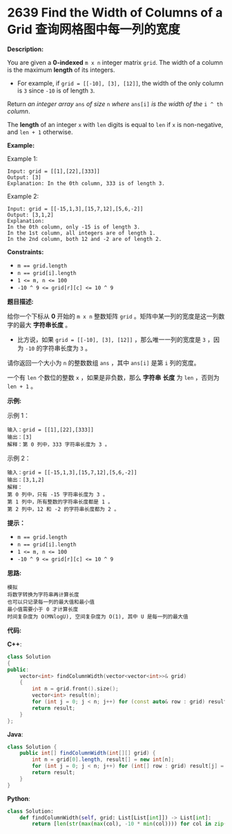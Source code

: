 # 2639 Find the Width of Columns of a Grid 查询网格图中每一列的宽度

__Description:__

You are given a __0-indexed__ `m x n` integer matrix `grid`. The width of a column is the maximum __length__ of its integers.

- For example, if `grid = [[-10], [3], [12]]`, the width of the only column is `3` since `-10` is of length `3`.

Return _an integer array_ `ans` _of size_ `n` _where_ `ans[i]` _is the width of the_ `i ^ th` _column_.

The __length__ of an integer `x` with `len` digits is equal to `len` if `x` is non-negative, and `len + 1` otherwise.

__Example:__

Example 1:

```text
Input: grid = [[1],[22],[333]]
Output: [3]
Explanation: In the 0th column, 333 is of length 3.
```

Example 2:

```text
Input: grid = [[-15,1,3],[15,7,12],[5,6,-2]]
Output: [3,1,2]
Explanation: 
In the 0th column, only -15 is of length 3.
In the 1st column, all integers are of length 1. 
In the 2nd column, both 12 and -2 are of length 2.
```

__Constraints:__

- `m == grid.length`
- `n == grid[i].length`
- `1 <= m, n <= 100`
- `-10 ^ 9 <= grid[r][c] <= 10 ^ 9`

__题目描述:__

给你一个下标从 __0__ 开始的 `m x n` 整数矩阵 `grid` 。矩阵中某一列的宽度是这一列数字的最大 __字符串长度__ 。

- 比方说，如果 `grid = [[-10], [3], [12]]` ，那么唯一一列的宽度是 `3` ，因为 `-10` 的字符串长度为 `3` 。

请你返回一个大小为 `n` 的整数数组 `ans` ，其中 `ans[i]` 是第 `i` 列的宽度。

一个有 `len` 个数位的整数 `x` ，如果是非负数，那么 __字符串__ __长度__ 为 `len` ，否则为 `len + 1` 。

__示例:__

示例 1：

```text
输入：grid = [[1],[22],[333]]
输出：[3]
解释：第 0 列中，333 字符串长度为 3 。
```

示例 2：

```text
输入：grid = [[-15,1,3],[15,7,12],[5,6,-2]]
输出：[3,1,2]
解释：
第 0 列中，只有 -15 字符串长度为 3 。
第 1 列中，所有整数的字符串长度都是 1 。
第 2 列中，12 和 -2 的字符串长度都为 2 。
```

__提示：__

- `m == grid.length`
- `n == grid[i].length`
- `1 <= m, n <= 100`
- `-10 ^ 9 <= grid[r][c] <= 10 ^ 9`

__思路:__

```text
模拟
将数字转换为字符串再计算长度
也可以只记录每一列的最大值和最小值
最小值需要小于 0 才计算长度
时间复杂度为 O(MNlogU), 空间复杂度为 O(1), 其中 U 是每一列的最大值
```

__代码:__

__C++__:

```C++
class Solution 
{
public:
    vector<int> findColumnWidth(vector<vector<int>>& grid) 
    {
        int n = grid.front().size();
        vector<int> result(n);
        for (int j = 0; j < n; j++) for (const auto& row : grid) result[j] = max(result[j], (int)to_string(row[j]).size());
        return result;
    }
};
```

__Java__:

```Java
class Solution {
    public int[] findColumnWidth(int[][] grid) {
        int n = grid[0].length, result[] = new int[n];
        for (int j = 0; j < n; j++) for (int[] row : grid) result[j] = Math.max(result[j], Integer.toString(row[j]).length());
        return result;
    }
}
```

__Python__:

```Python
class Solution:
    def findColumnWidth(self, grid: List[List[int]]) -> List[int]:
        return [len(str(max(max(col), -10 * min(col)))) for col in zip(*grid)]
```
